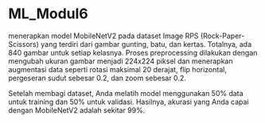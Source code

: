 # ML_Modul6
menerapkan model MobileNetV2 pada dataset Image RPS (Rock-Paper-Scissors) yang terdiri dari gambar gunting, batu, dan kertas. Totalnya, ada 840 gambar untuk setiap kelasnya. Proses preprocessing dilakukan dengan mengubah ukuran gambar menjadi 224x224 piksel dan menerapkan augmentasi data seperti rotasi maksimal 20 derajat, flip horizontal, pergeseran sudut sebesar 0.2, dan zoom sebesar 0.2.

Setelah membagi dataset, Anda melatih model menggunakan 50% data untuk training dan 50% untuk validasi. Hasilnya, akurasi yang Anda capai dengan MobileNetV2 adalah sekitar 99%.
